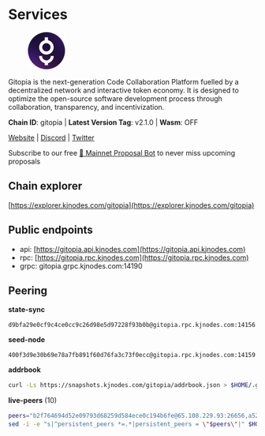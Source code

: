 # Services

<figure><img src="https://raw.githubusercontent.com/kj89/cosmos-images/main/logos/gitopia.png" alt=""><figcaption></figcaption></figure>

Gitopia is the next-generation Code Collaboration Platform fuelled by  a decentralized network and interactive token economy. It is designed  to optimize the open-source software development process through  collaboration, transparency, and incentivization.

**Chain ID**: gitopia | **Latest Version Tag**: v2.1.0 | **Wasm**: OFF

[Website](https://gitopia.com/) | [Discord](https://discord.gg/hFTXCGNYDZ) | [Twitter](https://twitter.com/gitopiaDAO)



Subscribe to our free [🤖 Mainnet Proposal Bot](https://t.me/kjnodes_proposal_bot) to never miss upcoming proposals


## Chain explorer
[https://explorer.kjnodes.com/gitopia](https://explorer.kjnodes.com/gitopia)

## Public endpoints

* api: [https://gitopia.api.kjnodes.com](https://gitopia.api.kjnodes.com)
* rpc: [https://gitopia.rpc.kjnodes.com](https://gitopia.rpc.kjnodes.com)
* grpc: gitopia.grpc.kjnodes.com:14190

## Peering

**state-sync**

```text
d9bfa29e0cf9c4ce0cc9c26d98e5d97228f93b0b@gitopia.rpc.kjnodes.com:14156
```

**seed-node**

```text
400f3d9e30b69e78a7fb891f60d76fa3c73f0ecc@gitopia.rpc.kjnodes.com:14159
```

**addrbook**
```bash
curl -Ls https://snapshots.kjnodes.com/gitopia/addrbook.json > $HOME/.gitopia/config/addrbook.json
```

**live-peers** (10)
```bash
peers="b2f764694d52e09793d68259d584ece0c194b6fe@65.108.229.93:26656,a5233e4359a39e09d7b261c200cdc014bbef76ad@65.108.8.247:11356,5e8a5481a314430e24de0919e18ffae394c269f6@51.159.221.31:26656,0724a81eaee075bf4e1af702930dbc72977d71af@143.110.240.245:26656,4cf66531681c92f15c95c25bd1bff524f9dca35e@65.109.154.181:26656,f9b892ea2e8ed8aa83f7b98e7e47371c23b01924@213.239.207.175:36656,e06b2be5c4ecee659e744da39d07b42f6f9e300c@192.99.44.79:11356,33e2390bfd693a8f2b27d5d646e0f081d717a81f@135.181.73.57:26656,f6bb45c38d0a9abc926b5baa8f27473f2cd37d30@141.95.157.139:11356,d9bfa29e0cf9c4ce0cc9c26d98e5d97228f93b0b@65.109.88.38:14156"
sed -i -e "s|^persistent_peers *=.*|persistent_peers = \"$peers\"|" $HOME/.gitopia/config/config.toml
```

